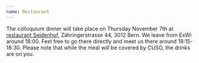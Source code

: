```yaml
---
name: Restaurant
---
```


The colloquium dinner will take place on Thursday November 7th at
[restaurant Seidenhof](https://www.seidenhof-bern.ch/), Zähringerstrasse 44, 3012 Bern.
We leave from ExWi around 18:00.
Feel free to go there directly and meet us there
around 18:15-18:30.
Please note that while the meal will be covered by CUSO,
the drinks are on you.

<!-- <iframe src="https://www.google.com/maps/embed?pb=!1m18!1m12!1m3!1d14069.84214161716!2d7.417687376695773!3d46.95337097870767!2m3!1f0!2f0!3f0!3m2!1i1024!2i768!4f13.1!3m3!1m2!1s0x478e399f5edd66df%3A0x79c6011d5c8c4d75!2sRestaurant%20Tulsi!5e1!3m2!1sde!2sch!4v1724335865749!5m2!1sde!2sch" width="600" height="450" style="border:0;" allowfullscreen="" loading="lazy" referrerpolicy="no-referrer-when-downgrade"></iframe> -->